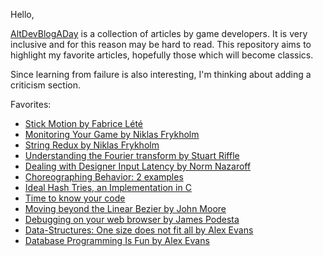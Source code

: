 Hello, 

[AltDevBlogADay](http://altdevblogaday.com/2011/01/15/it-begins/) is a collection of articles by game developers. It is very inclusive and for this reason may be hard to read. This repository aims to highlight my favorite articles, hopefully those which will become classics. 

Since learning from failure is also interesting, I'm thinking about adding a criticism section.

Favorites:

* [Stick Motion by Fabrice Lété](http://altdevblogaday.com/2011/07/04/stick-motion/)
* [Monitoring Your Game by Niklas Frykholm](http://altdevblogaday.com/2011/05/26/monitoring-your-game/)
* [String Redux by Niklas Frykholm](http://altdevblogaday.com/2011/06/10/strings-redux/)
* [Understanding the Fourier transform by Stuart Riffle](http://altdevblogaday.com/2011/05/17/understanding-the-fourier-transform/)
* [Dealing with Designer Input Latency by Norm Nazaroff](http://altdevblogaday.com/2011/04/15/dealing-with-designer-input-latency/) 
* [Choreographing Behavior: 2 examples](http://altdevblogaday.com/2011/03/30/choreographing-behavior-2-examples/)
* [Ideal Hash Tries, an Implementation in C](http://altdevblogaday.com/2011/03/22/ideal-hash-tries-an-implementation-in-c/)
* [Time to know your code](http://altdevblogaday.com/2011/03/22/time-to-know-your-code/)
* [Moving beyond the Linear Bezier by John Moore](http://altdevblogaday.com/2011/03/21/moving-beyond-the-linear-bezier/)
* [Debugging on your web browser by James Podesta](http://altdevblogaday.com/2011/03/15/debugging-on-your-web-browser/)
* [Data-Structures: One size does not fit all by Alex Evans](http://altdevblogaday.com/2011/02/15/data-structures-one-size-does-not-fit-all/)
* [Database Programming Is Fun by Alex Evans](http://altdevblogaday.com/2011/03/07/database-programming-is-fun/)
